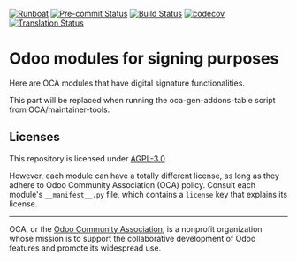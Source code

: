 
[![Runboat](https://img.shields.io/badge/runboat-Try%20me-875A7B.png)](https://runboat.odoo-community.org/builds?repo=OCA/sign&target_branch=14.0)
[![Pre-commit Status](https://github.com/OCA/sign/actions/workflows/pre-commit.yml/badge.svg?branch=14.0)](https://github.com/OCA/sign/actions/workflows/pre-commit.yml?query=branch%3A14.0)
[![Build Status](https://github.com/OCA/sign/actions/workflows/test.yml/badge.svg?branch=14.0)](https://github.com/OCA/sign/actions/workflows/test.yml?query=branch%3A14.0)
[![codecov](https://codecov.io/gh/OCA/sign/branch/14.0/graph/badge.svg)](https://codecov.io/gh/OCA/sign)
[![Translation Status](https://translation.odoo-community.org/widgets/sign-14-0/-/svg-badge.svg)](https://translation.odoo-community.org/engage/sign-14-0/?utm_source=widget)

<!-- /!\ do not modify above this line -->

# Odoo modules for signing purposes

Here are OCA modules that have digital signature functionalities.

<!-- /!\ do not modify below this line -->

<!-- prettier-ignore-start -->

[//]: # (addons)

This part will be replaced when running the oca-gen-addons-table script from OCA/maintainer-tools.

[//]: # (end addons)

<!-- prettier-ignore-end -->

## Licenses

This repository is licensed under [AGPL-3.0](LICENSE).

However, each module can have a totally different license, as long as they adhere to Odoo Community Association (OCA)
policy. Consult each module's `__manifest__.py` file, which contains a `license` key
that explains its license.

----
OCA, or the [Odoo Community Association](http://odoo-community.org/), is a nonprofit
organization whose mission is to support the collaborative development of Odoo features
and promote its widespread use.

